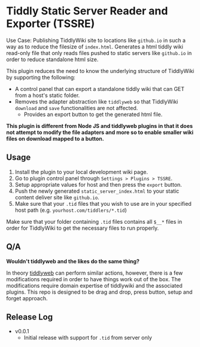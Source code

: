 # Tiddly Static Server Reader and Exporter (TSSRE)
Use Case: Publishing TiddlyWiki site to locations like `github.io` in such a way as to reduce the filesize of `index.html`. Generates a html tiddly wiki read-only file that only reads files pushed to static servers like `github.io` in order to reduce standalone html size.

This plugin reduces the need to know the underlying structure of TiddlyWiki by supporting the following:
- A control panel that can export a standalone tiddly wiki that can GET from a host's static folder.
- Removes the adapter abstraction like `tiddlyweb` so that TiddlyWiki `download` and `save` functionalities are not affected.
  - Provides an export button to get the generated html file.

**This plugin is different from Node JS and tiddlyweb plugins in that it does not attempt to modify the file adapters and more so to enable smaller wiki files on download mapped to a button.**

## Usage

1. Install the plugin to your local development wiki page.
2. Go to plugin control panel through `Settings > Plugins > TSSRE`.
3. Setup appropriate values for host and then press the `export` button.
4. Push the newly generated `static_server_index.html` to your static content deliver site like `github.io`.
5. Make sure that your `.tid` files that you wish to use are in your specified host path (e.g. `yourhost.com/tiddlers/*.tid`)

Make sure that your folder containing `.tid` files contains all `$__*` files in order for TiddlyWiki
to get the necessary files to run properly.

## Q/A
**Wouldn't tiddlyweb and the likes do the same thing?**

In theory [tiddlyweb](https://github.com/Jermolene/TiddlyWiki5/tree/master/plugins/tiddlywiki/tiddlyweb) can perform similar
actions, however, there is a few modifications required in order to have things work out of the box.
The modifications require domain expertise of tiddlywiki and the associated plugins.
This repo is designed to be drag and drop, press button, setup and forget approach.

## Release Log
- v0.0.1
  - Initial release with support for `.tid` from server only